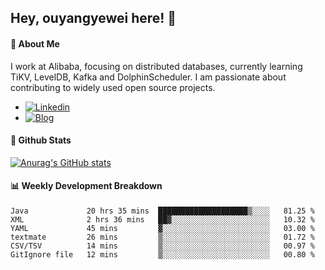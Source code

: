 ## Hey, ouyangyewei here! :wave:

#### :rocket: About Me
I work at Alibaba, focusing on distributed databases, currently learning TiKV, LevelDB, Kafka and DolphinScheduler. I am passionate about contributing to widely used open source projects.

- [![Linkedin](https://img.shields.io/badge/LinkedIn-ouyangyewei-blue)](https://www.linkedin.com/in/ouyangyewei/)
- [![Blog](https://img.shields.io/badge/Blog-yeweiouyang-orange)](https://blog.csdn.net/yeweiouyang)

#### :star2: Github Stats
[![Anurag's GitHub stats](https://github-readme-stats.vercel.app/api?username=ouyangyewei&show_icons=true&cache_seconds=3600&theme=tokyonight)](https://github.com/anuraghazra/github-readme-stats)

#### :bar_chart: Weekly Development Breakdown
<!--START_SECTION:waka-->

```text
Java             20 hrs 35 mins  ████████████████████▒░░░░   81.25 %
XML              2 hrs 36 mins   ██▓░░░░░░░░░░░░░░░░░░░░░░   10.32 %
YAML             45 mins         ▓░░░░░░░░░░░░░░░░░░░░░░░░   03.00 %
textmate         26 mins         ▒░░░░░░░░░░░░░░░░░░░░░░░░   01.72 %
CSV/TSV          14 mins         ▒░░░░░░░░░░░░░░░░░░░░░░░░   00.97 %
GitIgnore file   12 mins         ▒░░░░░░░░░░░░░░░░░░░░░░░░   00.80 %
```

<!--END_SECTION:waka-->
